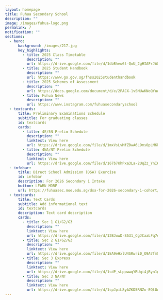 ```yaml
---
layout: homepage
title: Fuhua Secondary School
description: ""
image: /images/fuhua-logo.png
permalink: /
notification: ""
sections:
  - hero:
      background: /images/217.jpg
      key_highlights:
        - title: 2025 Class Timetable
          description: ""
          url: https://drive.google.com/file/d/1dbBhew6l-QoU_2gHIAFrJA8hSogC_G6K/view?usp=sharing
        - title: 2025 Student Handbook
          description: ""
          url: https://www.go.gov.sg/fhss2025studenthandbook
        - title: 2025 Schemes of Assessment
          description: ""
          url: https://docs.google.com/document/d/e/2PACX-1vSNUwKNoQYuwOgtneDZsst9M2OT-rdLwEHoYukxHls-BKCoSl2LUKmy_D3mDiQSdeK0gv2ikZ80GZLS/pub
        - title: Fuhua News
          description: ""
          url: https://www.instagram.com/fuhuasecondaryschool
  - textcards:
      title: Preliminary Examinations Schedule
      subtitle: For graduating classes
      id: textcards
      cards:
        - title: 4E/5N Prelim Schedule
          description: ""
          linktext: View here
          url: https://drive.google.com/file/d/1mxVsLvMfZDwA6L9msOpLMKkIsTYyu0qX/view?usp=drive_link
        - title: 4NA/NT Prelim Schedule
          description: ""
          linktext: View here
          url: https://drive.google.com/file/d/167b7KhPxa3La-2UqZz_YnI6K7tJ5KWid/view?usp=drive_link
  - infobar:
      title: Direct School Admission (DSA) Exercise
      id: infobar
      description: For 2026 Secondary 1 Intake
      button: LEARN MORE
      url: https://fuhuasec.moe.edu.sg/dsa-for-2026-secondary-1-cohort/
  - textcards:
      title: Text Cards
      subtitle: Add informational text
      id: textcards
      description: Text card description
      cards:
        - title: Sec 1 G1/G2/G3
          description: ""
          linktext: View here
          url: https://drive.google.com/file/d/12BJwwD-S531_CgJCaaLFq7q4MBU5zW78/view?usp=sharing
        - title: Sec 2 G1/G2/G3
          description: ""
          linktext: View here
          url: https://drive.google.com/file/d/1EA9eHxlU4SRwri0_O9A7fm8zPB56NAZN/view?usp=sharing
        - title: Sec 3 Express
          description: ""
          linktext: View here
          url: https://drive.google.com/file/d/1sdP_sLppwwqYRUqi4jRyn1gHNMJMmCbU/view?usp=sharing
        - title: Sec 3 NA/NT
          description: ""
          linktext: View here
          url: https://drive.google.com/file/d/1spJpiL8yAZKD5RNZo-EQtOwE0h5IJyFz/view?usp=sharing
---
```

